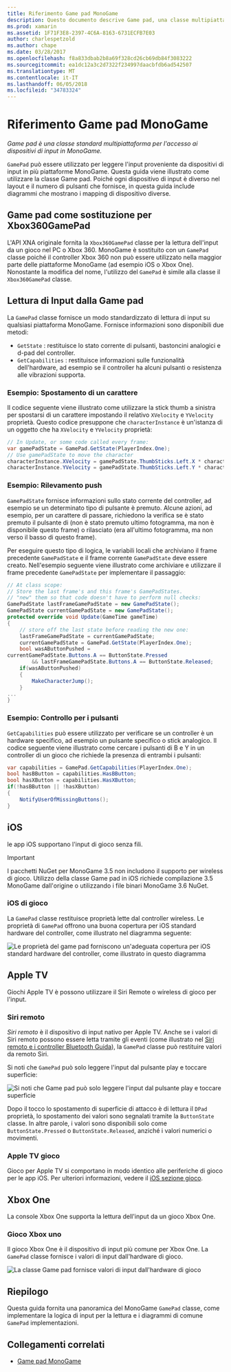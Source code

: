 ```yaml
---
title: Riferimento Game pad MonoGame
description: Questo documento descrive Game pad, una classe multipiattaforma per l'accesso ai dispositivi di input in MonoGame. Descritto come leggere l'input dal Game pad, fornisce il codice di esempio.
ms.prod: xamarin
ms.assetid: 1F71F3E8-2397-4C6A-8163-6731ECFB7E03
author: charlespetzold
ms.author: chape
ms.date: 03/28/2017
ms.openlocfilehash: f8a833dbab2b8a69f328cd26cb69db84f3083222
ms.sourcegitcommit: ea1dc12a3c2d7322f234997daacbfdb6ad542507
ms.translationtype: MT
ms.contentlocale: it-IT
ms.lasthandoff: 06/05/2018
ms.locfileid: "34783324"
---
```

# <a name="monogame-gamepad-reference"></a>Riferimento Game pad MonoGame

_Game pad è una classe standard multipiattaforma per l'accesso ai dispositivi di input in MonoGame._

`GamePad` può essere utilizzato per leggere l'input proveniente da dispositivi di input in più piattaforme MonoGame. Questa guida viene illustrato come utilizzare la classe Game pad. Poiché ogni dispositivo di input è diverso nel layout e il numero di pulsanti che fornisce, in questa guida include diagrammi che mostrano i mapping di dispositivo diverse.

## <a name="gamepad-as-a-replacement-for-xbox360gamepad"></a>Game pad come sostituzione per Xbox360GamePad

L'API XNA originale fornita la `Xbox360GamePad` classe per la lettura dell'input da un gioco nel PC o Xbox 360. MonoGame è sostituito con un `GamePad` classe poiché il controller Xbox 360 non può essere utilizzato nella maggior parte delle piattaforme MonoGame (ad esempio iOS o Xbox One). Nonostante la modifica del nome, l'utilizzo del `GamePad` è simile alla classe il `Xbox360GamePad` classe.

## <a name="reading-input-from-gamepad"></a>Lettura di Input dalla Game pad

La `GamePad` classe fornisce un modo standardizzato di lettura di input su qualsiasi piattaforma MonoGame. Fornisce informazioni sono disponibili due metodi:

- `GetState` : restituisce lo stato corrente di pulsanti, bastoncini analogici e d-pad del controller.
- `GetCapabilities` : restituisce informazioni sulle funzionalità dell'hardware, ad esempio se il controller ha alcuni pulsanti o resistenza alle vibrazioni supporta.

### <a name="example-moving-a-character"></a>Esempio: Spostamento di un carattere

Il codice seguente viene illustrato come utilizzare la stick thumb a sinistra per spostarsi di un carattere impostando il relativo `XVelocity` e `YVelocity` proprietà. Questo codice presuppone che `characterInstance` è un'istanza di un oggetto che ha `XVelocity` e `YVelocity` proprietà:

```csharp
// In Update, or some code called every frame:
var gamePadState = GamePad.GetState(PlayerIndex.One);
// Use gamePadState to move the character
characterInstance.XVelocity = gamePadState.ThumbSticks.Left.X * characterInstance.MaxSpeed;
characterInstance.YVelocity = gamePadState.ThumbSticks.Left.Y * characterInstance.MaxSpeed;
```

### <a name="example-detecting-pushes"></a>Esempio: Rilevamento push

`GamePadState` fornisce informazioni sullo stato corrente del controller, ad esempio se un determinato tipo di pulsante è premuto. Alcune azioni, ad esempio, per un carattere di passare, richiedono la verifica se è stato premuto il pulsante di (non è stato premuto ultimo fotogramma, ma non è disponibile questo frame) o rilasciato (era all'ultimo fotogramma, ma non verso il basso di questo frame). 

Per eseguire questo tipo di logica, le variabili locali che archiviano il frame precedente `GamePadState` e il frame corrente `GamePadState` deve essere creato. Nell'esempio seguente viene illustrato come archiviare e utilizzare il frame precedente `GamePadState` per implementare il passaggio:

```csharp
// At class scope:
// Store the last frame's and this frame's GamePadStates.
// "new" them so that code doesn't have to perform null checks:
GamePadState lastFrameGamePadState = new GamePadState();
GamePadState currentGamePadState = new GamePadState();
protected override void Update(GameTime gameTime)
{
    // store off the last state before reading the new one:
    lastFrameGamePadState = currentGamePadState;
    currentGamePadState = GamePad.GetState(PlayerIndex.One);
    bool wasAButtonPushed = 
currentGamePadState.Buttons.A == ButtonState.Pressed
        && lastFrameGamePadState.Buttons.A == ButtonState.Released;
    if(wasAButtonPushed)
    {
        MakeCharacterJump();
    }
...
}
```

### <a name="example-checking-for-buttons"></a>Esempio: Controllo per i pulsanti

`GetCapabilities` può essere utilizzato per verificare se un controller è un hardware specifico, ad esempio un pulsante specifico o stick analogico. Il codice seguente viene illustrato come cercare i pulsanti di B e Y in un controller di un gioco che richiede la presenza di entrambi i pulsanti:

```csharp
var capabilities = GamePad.GetCapabilities(PlayerIndex.One);
bool hasBButton = capabilities.HasBButton;
bool hasXButton = capabilities.HasXButton;
if(!hasBButton || !hasXButton)
{
    NotifyUserOfMissingButtons();
}
```

## <a name="ios"></a>iOS

le app iOS supportano l'input di gioco senza fili.

> [!IMPORTANT]
> I pacchetti NuGet per MonoGame 3.5 non includono il supporto per wireless di gioco. Utilizzo della classe Game pad in iOS richiede compilazione 3.5 MonoGame dall'origine o utilizzando i file binari MonoGame 3.6 NuGet. 

### <a name="ios-game-controller"></a>iOS di gioco

La `GamePad` classe restituisce proprietà lette dal controller wireless. Le proprietà di `GamePad` offrono una buona copertura per iOS standard hardware del controller, come illustrato nel diagramma seguente:

![](input-images/image1.png "Le proprietà del game pad forniscono un'adeguata copertura per iOS standard hardware del controller, come illustrato in questo diagramma")

## <a name="apple-tv"></a>Apple TV

Giochi Apple TV è possono utilizzare il Siri Remote o wireless di gioco per l'input.

### <a name="siri-remote"></a>Siri remoto

*Siri remoto* è il dispositivo di input nativo per Apple TV. Anche se i valori di Siri remoto possono essere letta tramite gli eventi (come illustrato nel [Siri remoto e i controller Bluetooth Guida](~/ios/tvos/platform/remote-bluetooth.md)), la `GamePad` classe può restituire valori da remoto Siri.

Si noti che `GamePad` può solo leggere l'input dal pulsante play e toccare superficie: 

![](input-images/image2.png "Si noti che Game pad può solo leggere l'input dal pulsante play e toccare superficie")

Dopo il tocco lo spostamento di superficie di attacco è di lettura il `DPad` proprietà, lo spostamento dei valori sono segnalati tramite la `ButtonState` classe. In altre parole, i valori sono disponibili solo come `ButtonState.Pressed` o `ButtonState.Released`, anziché i valori numerici o movimenti.

### <a name="apple-tv-game-controller"></a>Apple TV gioco

Gioco per Apple TV si comportano in modo identico alle periferiche di gioco per le app iOS. Per ulteriori informazioni, vedere il [iOS sezione gioco](#iOS_Game_Controller). 

## <a name="xbox-one"></a>Xbox One

La console Xbox One supporta la lettura dell'input da un gioco Xbox One.

### <a name="xbox-one-game-controller"></a>Gioco Xbox uno

Il gioco Xbox One è il dispositivo di input più comune per Xbox One. La `GamePad` classe fornisce i valori di input dall'hardware di gioco.

![](input-images/image3.png "La classe Game pad fornisce valori di input dall'hardware di gioco")

## <a name="summary"></a>Riepilogo

Questa guida fornita una panoramica del MonoGame `GamePad` classe, come implementare la logica di input per la lettura e i diagrammi di comune `GamePad` implementazioni.

## <a name="related-links"></a>Collegamenti correlati

- [Game pad MonoGame](http://www.monogame.net/documentation/?page=T_Microsoft_Xna_Framework_Input_GamePad)
